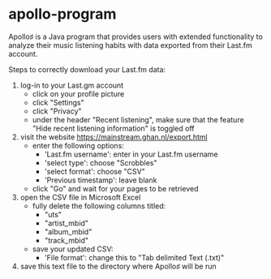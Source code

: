 # apollo-program

Apollo♯ is a Java program that provides users with extended functionality to analyze their music listening habits with data exported from their Last.fm account.

Steps to correctly download your Last.fm data:
   1. log-in to your Last.gm account
        - click on your profile picture
        - click "Settings"
        - click "Privacy"
        - under the header "Recent listening", make sure that the feature "Hide recent listening information" is toggled off
   2. visit the website <https://mainstream.ghan.nl/export.html>
        - enter the following options:
            - 'Last.fm username': enter in your Last.fm username
            - 'select type': choose "Scrobbles"
            - 'select format': choose "CSV"
            - 'Previous timestamp': leave blank
        - click "Go" and wait for your pages to be retrieved
   3. open the CSV file in Microsoft Excel
        - fully delete the following columns titled:
            - "uts"
            - "artist_mbid"
            - "album_mbid"
            - "track_mbid"
        - save your updated CSV:
            - 'File format': change this to "Tab delimited Text (.txt)"
   4. save this text file to the directory where Apollo♯ will be run
        
